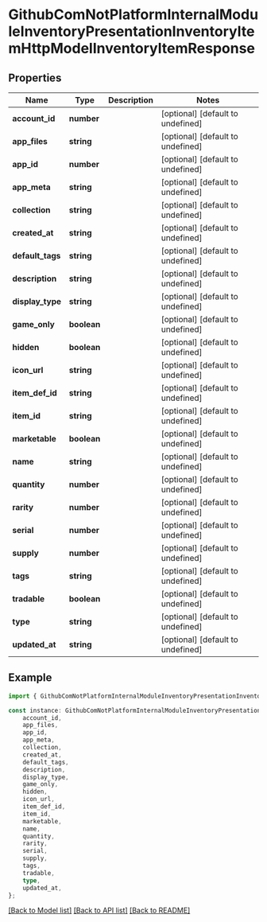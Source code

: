 # GithubComNotPlatformInternalModuleInventoryPresentationInventoryItemHttpModelInventoryItemResponse


## Properties

Name | Type | Description | Notes
------------ | ------------- | ------------- | -------------
**account_id** | **number** |  | [optional] [default to undefined]
**app_files** | **string** |  | [optional] [default to undefined]
**app_id** | **number** |  | [optional] [default to undefined]
**app_meta** | **string** |  | [optional] [default to undefined]
**collection** | **string** |  | [optional] [default to undefined]
**created_at** | **string** |  | [optional] [default to undefined]
**default_tags** | **string** |  | [optional] [default to undefined]
**description** | **string** |  | [optional] [default to undefined]
**display_type** | **string** |  | [optional] [default to undefined]
**game_only** | **boolean** |  | [optional] [default to undefined]
**hidden** | **boolean** |  | [optional] [default to undefined]
**icon_url** | **string** |  | [optional] [default to undefined]
**item_def_id** | **string** |  | [optional] [default to undefined]
**item_id** | **string** |  | [optional] [default to undefined]
**marketable** | **boolean** |  | [optional] [default to undefined]
**name** | **string** |  | [optional] [default to undefined]
**quantity** | **number** |  | [optional] [default to undefined]
**rarity** | **number** |  | [optional] [default to undefined]
**serial** | **number** |  | [optional] [default to undefined]
**supply** | **number** |  | [optional] [default to undefined]
**tags** | **string** |  | [optional] [default to undefined]
**tradable** | **boolean** |  | [optional] [default to undefined]
**type** | **string** |  | [optional] [default to undefined]
**updated_at** | **string** |  | [optional] [default to undefined]

## Example

```typescript
import { GithubComNotPlatformInternalModuleInventoryPresentationInventoryItemHttpModelInventoryItemResponse } from 'not-games-sdk-public';

const instance: GithubComNotPlatformInternalModuleInventoryPresentationInventoryItemHttpModelInventoryItemResponse = {
    account_id,
    app_files,
    app_id,
    app_meta,
    collection,
    created_at,
    default_tags,
    description,
    display_type,
    game_only,
    hidden,
    icon_url,
    item_def_id,
    item_id,
    marketable,
    name,
    quantity,
    rarity,
    serial,
    supply,
    tags,
    tradable,
    type,
    updated_at,
};
```

[[Back to Model list]](../README.md#documentation-for-models) [[Back to API list]](../README.md#documentation-for-api-endpoints) [[Back to README]](../README.md)
